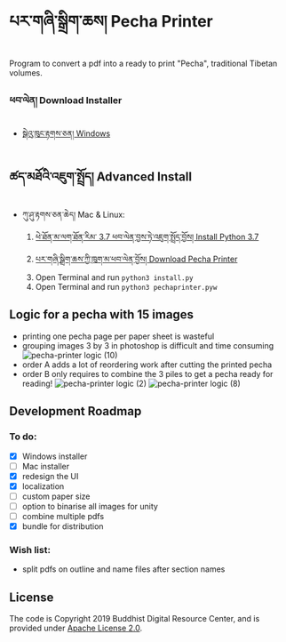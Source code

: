 # པར་གཞི་སྒྲིག་ཆས། Pecha Printer
Program to convert a pdf into a ready to print "Pecha", traditional Tibetan volumes.

### ཕབ་ལེན། Download Installer

* [སྒེའུ་ཁུང་རྟགས་ཅན། Windows](https://github.com/buda-base/pecha-printer/releases/download/v1.3/PechaPrinter_1.3.exe)

## ཚད་མཐོའི་འཇུག་སྤྲོད། Advanced Install
* ཀུ་ཤུ་རྟགས་ཅན་ཆེད། Mac & Linux:
    1. [ཕེ་ཐོན་མ་ལག་ཐོན་རིམ་ 3.7 ཕབ་ལེན་བྱས་ཏེ་འཇུག་སྤྲོད་བྱོས། Install Python 3.7](https://www.saintlad.com/install-python-3-on-mac/)
    2. [པར་གཞི་སྒྲིག་ཆས་ཀྱི་ཁུག་མ་ཕབ་ལེན་བྱོས། Download Pecha Printer](https://github.com/buda-base/pecha-printer/archive/master.zip)
    3. Open Terminal and run `python3 install.py`
    4. Open Terminal and run `python3 pechaprinter.pyw`

## Logic for a pecha with 15 images
- printing one pecha page per paper sheet is wasteful
- grouping images 3 by 3 in photoshop is difficult and time consuming
![pecha-printer logic (10)](https://user-images.githubusercontent.com/17675331/133667058-46c57a1e-1c53-4b4b-9a2f-49d9a4d2d0c7.png)
- order A adds a lot of reordering work after cutting the printed pecha
- order B only requires to combine the 3 piles to get a pecha ready for reading!
![pecha-printer logic (2)](https://user-images.githubusercontent.com/17675331/133428067-3aaac826-5648-4d14-aecf-aad475032795.png)
![pecha-printer logic (8)](https://user-images.githubusercontent.com/17675331/133666138-a3241dd2-e3d3-4e0e-b586-d8de1f9ae7e8.png)


## Development Roadmap
### To do:
- [x] Windows installer
- [ ] Mac installer
- [x] redesign the UI
- [x] localization
- [ ] custom paper size
- [ ] option to binarise all images for unity
- [ ] combine multiple pdfs
- [x] bundle for distribution

### Wish list:
- split pdfs on outline and name files after section names

## License

The code is Copyright 2019 Buddhist Digital Resource Center, and is provided under [Apache License 2.0](LICENSE).

